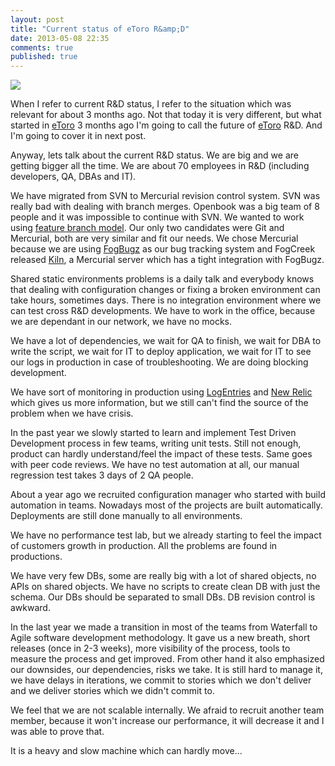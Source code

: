 ```yaml
---
layout: post
title: "Current status of eToro R&amp;D"
date: 2013-05-08 22:35
comments: true
published: true
---
```


![](/images/eToro.jpg)

When I refer to current R&D status, I refer to the situation which was relevant for about 3 months ago. Not that today it is very  different, but what started in [eToro] 3 months ago I'm going to call the future of [eToro] R&D. And I'm going to cover it in next  post.

Anyway, lets talk about the current R&D status. We are big and we are getting bigger all the time. We are about 70 employees in R&D (including developers, QA, DBAs and IT).

We have migrated from SVN to Mercurial revision control system. SVN was really bad with dealing with branch merges. Openbook was a big team of 8 people and it was impossible to continue with SVN. We wanted to work using [feature branch model](http://nvie.com/posts/a-successful-git-branching-model/). Our only two candidates were Git and Mercurial, both are very similar and fit our needs. We chose Mercurial because we are using [FogBugz](http://www.fogcreek.com/fogbugz/) as our bug tracking system and FogCreek released [Kiln](http://www.fogcreek.com/kiln/), a Mercurial server which has a tight integration with FogBugz.

Shared static environments problems is a daily talk and everybody knows that dealing with configuration changes or fixing a broken environment can take hours, sometimes days. There is no integration environment where we can test cross R&D developments. We have to work in the office, because we are dependant in our network, we have no mocks.

We have a lot of dependencies, we wait for QA to finish, we wait for DBA to write the script, we wait for IT to deploy application, we wait for IT to see our logs in production in case of troubleshooting. We are doing blocking development.

We have sort of monitoring in production using [LogEntries](https://logentries.com/) and [New Relic](http://newrelic.com/) which gives us more information, but we still can't find the source of the problem when we have crisis.

In the past year we slowly started to learn and implement Test Driven Development process in few teams, writing unit tests. Still not enough, product can hardly understand/feel the impact of these tests. Same goes with peer code reviews. We have no test automation at all, our manual regression test takes 3 days of 2 QA people.

About a year ago we recruited configuration manager who started with build automation in teams. Nowadays most of the projects are built automatically. Deployments are still done manually to all environments. 

We have no performance test lab, but we already starting to feel the impact of customers growth in production. All the problems are found in productions.

We have very few DBs, some are really big with a lot of shared objects, no APIs on shared objects. We have no scripts to create clean DB with just the schema. Our DBs should be separated to small DBs. DB revision control is awkward.

In the last year we made a transition in most of the teams from Waterfall to Agile software development methodology. It gave us a new breath, short releases (once in 2-3 weeks), more visibility of the process, tools to measure the process and get improved. From other hand it also emphasized our downsides, our dependencies, risks we take. It is still hard to manage it, we have delays in iterations, we commit to stories which we don't deliver and we deliver stories which we didn't commit to.

We feel that we are not scalable internally. We afraid to recruit another team member, because it won't increase our performance, it will decrease it and I was able to prove that.

It is a heavy and slow machine which can hardly move...


[eToro]: http://www.etoro.com